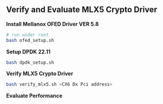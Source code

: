 ## Verify and Evaluate MLX5 Crypto Driver

**Install Mellanox OFED Driver VER 5.8**
```bash
# run under root
bash ofed_setup.sh
```

**Setup DPDK 22.11**
```bash
bash dpdk_setup.sh
```

**Verify MLX5 Crypto Driver**
```bash
bash verify_mlx5.sh <CX6 Dx Pci address>
```

**Evaluate Performance**
